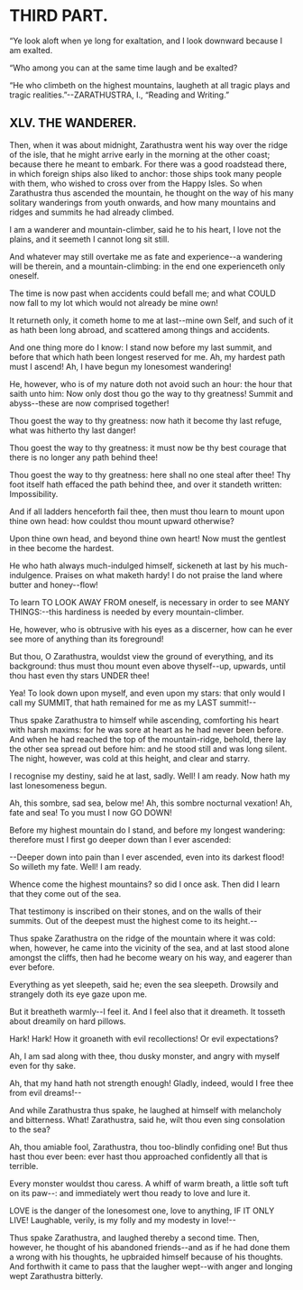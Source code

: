 # THIRD PART.

“Ye look aloft when ye long for exaltation, and I look downward because
I am exalted.

“Who among you can at the same time laugh and be exalted?

“He who climbeth on the highest mountains, laugheth at all tragic plays
and tragic realities.”--ZARATHUSTRA, I., “Reading and Writing.”




## XLV. THE WANDERER.

Then, when it was about midnight, Zarathustra went his way over the
ridge of the isle, that he might arrive early in the morning at the
other coast; because there he meant to embark. For there was a good
roadstead there, in which foreign ships also liked to anchor: those
ships took many people with them, who wished to cross over from the
Happy Isles. So when Zarathustra thus ascended the mountain, he thought
on the way of his many solitary wanderings from youth onwards, and how
many mountains and ridges and summits he had already climbed.

I am a wanderer and mountain-climber, said he to his heart, I love not
the plains, and it seemeth I cannot long sit still.

And whatever may still overtake me as fate and experience--a wandering
will be therein, and a mountain-climbing: in the end one experienceth
only oneself.

The time is now past when accidents could befall me; and what COULD now
fall to my lot which would not already be mine own!

It returneth only, it cometh home to me at last--mine own Self, and
such of it as hath been long abroad, and scattered among things and
accidents.

And one thing more do I know: I stand now before my last summit, and
before that which hath been longest reserved for me. Ah, my hardest path
must I ascend! Ah, I have begun my lonesomest wandering!

He, however, who is of my nature doth not avoid such an hour: the hour
that saith unto him: Now only dost thou go the way to thy greatness!
Summit and abyss--these are now comprised together!

Thou goest the way to thy greatness: now hath it become thy last refuge,
what was hitherto thy last danger!

Thou goest the way to thy greatness: it must now be thy best courage
that there is no longer any path behind thee!

Thou goest the way to thy greatness: here shall no one steal after thee!
Thy foot itself hath effaced the path behind thee, and over it standeth
written: Impossibility.

And if all ladders henceforth fail thee, then must thou learn to mount
upon thine own head: how couldst thou mount upward otherwise?

Upon thine own head, and beyond thine own heart! Now must the gentlest
in thee become the hardest.

He who hath always much-indulged himself, sickeneth at last by his
much-indulgence. Praises on what maketh hardy! I do not praise the land
where butter and honey--flow!

To learn TO LOOK AWAY FROM oneself, is necessary in order to see MANY
THINGS:--this hardiness is needed by every mountain-climber.

He, however, who is obtrusive with his eyes as a discerner, how can he
ever see more of anything than its foreground!

But thou, O Zarathustra, wouldst view the ground of everything, and its
background: thus must thou mount even above thyself--up, upwards, until
thou hast even thy stars UNDER thee!

Yea! To look down upon myself, and even upon my stars: that only would I
call my SUMMIT, that hath remained for me as my LAST summit!--

Thus spake Zarathustra to himself while ascending, comforting his heart
with harsh maxims: for he was sore at heart as he had never been before.
And when he had reached the top of the mountain-ridge, behold, there
lay the other sea spread out before him: and he stood still and was
long silent. The night, however, was cold at this height, and clear and
starry.

I recognise my destiny, said he at last, sadly. Well! I am ready. Now
hath my last lonesomeness begun.

Ah, this sombre, sad sea, below me! Ah, this sombre nocturnal vexation!
Ah, fate and sea! To you must I now GO DOWN!

Before my highest mountain do I stand, and before my longest wandering:
therefore must I first go deeper down than I ever ascended:

--Deeper down into pain than I ever ascended, even into its darkest
flood! So willeth my fate. Well! I am ready.

Whence come the highest mountains? so did I once ask. Then did I learn
that they come out of the sea.

That testimony is inscribed on their stones, and on the walls of their
summits. Out of the deepest must the highest come to its height.--

Thus spake Zarathustra on the ridge of the mountain where it was cold:
when, however, he came into the vicinity of the sea, and at last stood
alone amongst the cliffs, then had he become weary on his way, and
eagerer than ever before.

Everything as yet sleepeth, said he; even the sea sleepeth. Drowsily and
strangely doth its eye gaze upon me.

But it breatheth warmly--I feel it. And I feel also that it dreameth. It
tosseth about dreamily on hard pillows.

Hark! Hark! How it groaneth with evil recollections! Or evil
expectations?

Ah, I am sad along with thee, thou dusky monster, and angry with myself
even for thy sake.

Ah, that my hand hath not strength enough! Gladly, indeed, would I free
thee from evil dreams!--

And while Zarathustra thus spake, he laughed at himself with melancholy
and bitterness. What! Zarathustra, said he, wilt thou even sing
consolation to the sea?

Ah, thou amiable fool, Zarathustra, thou too-blindly confiding one! But
thus hast thou ever been: ever hast thou approached confidently all that
is terrible.

Every monster wouldst thou caress. A whiff of warm breath, a little soft
tuft on its paw--: and immediately wert thou ready to love and lure it.

LOVE is the danger of the lonesomest one, love to anything, IF IT ONLY
LIVE! Laughable, verily, is my folly and my modesty in love!--

Thus spake Zarathustra, and laughed thereby a second time. Then,
however, he thought of his abandoned friends--and as if he had done them
a wrong with his thoughts, he upbraided himself because of his thoughts.
And forthwith it came to pass that the laugher wept--with anger and
longing wept Zarathustra bitterly.




